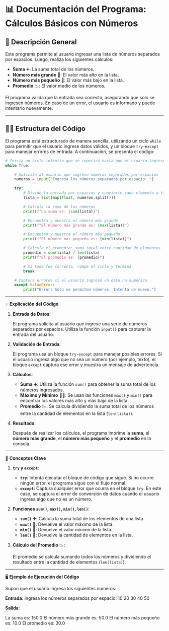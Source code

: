 # 📊 **Documentación del Programa: Cálculos Básicos con Números**

## 📝 **Descripción General**

Este programa permite al usuario ingresar una lista de números separados por espacios. Luego, realiza los siguientes cálculos:

- **Suma** ➕: La suma total de los números.
- **Número más grande** 🔼: El valor más alto en la lista.
- **Número más pequeño** 🔽: El valor más bajo en la lista.
- **Promedio** 📉: El valor medio de los números.

El programa valida que la entrada sea correcta, asegurando que solo se ingresen números. En caso de un error, el usuario es informado y puede intentarlo nuevamente. 

---

## 🧑‍💻 **Estructura del Código**

El programa está estructurado de manera sencilla, utilizando un ciclo `while` para permitir que el usuario ingrese datos válidos, y un bloque `try-except` para manejar errores de entrada. A continuación, se presenta el código:

```python
# Inicia un ciclo infinito que se repetirá hasta que el usuario ingrese una entrada válida
while True:

    # Solicita al usuario que ingrese números separados por espacios
    numeros = input("Ingresa los números separados por espacio: ")

    try:
        # Divide la entrada por espacios y convierte cada elemento a tipo float
        lista = list(map(float, numeros.split()))

        # Calcula la suma de los números
        print(f"La suma es: {sum(lista)}")

        # Encuentra y muestra el número más grande
        print(f"El número más grande es: {max(lista)}")

        # Encuentra y muestra el número más pequeño
        print(f"El número más pequeño es: {min(lista)}")

        # Calcula el promedio: suma total entre cantidad de elementos
        promedio = sum(lista) / len(lista)
        print(f"El promedio es: {promedio}")

        # Si todo fue correcto, rompe el ciclo y termina
        break

    # Captura errores si el usuario ingresó un dato no numérico
    except ValueError:
        print("Error: Solo se permiten números. Intenta de nuevo.")
```
---

💡 **Explicación del Código**

1. **Entrada de Datos**:

   El programa solicita al usuario que ingrese una serie de números separados por espacios. Utiliza la función `input()` para capturar la entrada del usuario.

2. **Validación de Entrada**:

   El programa usa un bloque `try-except` para manejar posibles errores. Si el usuario ingresa algo que no sea un número (por ejemplo, texto), el bloque `except` captura ese error y muestra un mensaje de advertencia.

3. **Cálculos**:

   - **Suma** ➕: Utiliza la función `sum()` para obtener la suma total de los números ingresados.
   - **Máximo y Mínimo** 🔼🔽: Se usan las funciones `max()` y `min()` para encontrar los valores más alto y más bajo de la lista.
   - **Promedio** 📉: Se calcula dividiendo la suma total de los números entre la cantidad de elementos en la lista (`len(lista)`).

4. **Resultado**:

   Después de realizar los cálculos, el programa imprime la **suma**, el **número más grande**, el **número más pequeño** y el **promedio** en la consola.

---

🔑 **Conceptos Clave**

1. **`try` y `except`**:

   - **`try`**: Intenta ejecutar el bloque de código que sigue. Si no ocurre ningún error, el programa sigue con el flujo normal.
   - **`except`**: Captura cualquier error que ocurra en el bloque `try`. En este caso, se captura el error de conversión de datos cuando el usuario ingresa algo que no es un número.

2. **Funciones `sum()`, `max()`, `min()`, `len()`**:

   - **`sum()`** ➕: Calcula la suma total de los elementos de una lista.
   - **`max()`** 🔼: Devuelve el valor máximo de la lista.
   - **`min()`** 🔽: Devuelve el valor mínimo de la lista.
   - **`len()`** 📏: Devuelve la cantidad de elementos en la lista.

3. **Cálculo del Promedio** 📉:

   El promedio se calcula sumando todos los números y dividiendo el resultado entre la cantidad de elementos (`len(lista)`).

---

🖥️ **Ejemplo de Ejecución del Código**

Supón que el usuario ingresa los siguientes números:

**Entrada**:
Ingresa los números separados por espacio: 10 20 30 40 50

**Salida**:

La suma es: 150.0 El número más grande es: 50.0 El número más pequeño es: 10.0 El promedio es: 30.0
